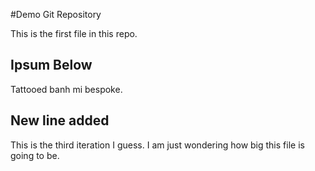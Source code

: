#Demo Git Repository

This is the first file in this repo.


## Ipsum Below

Tattooed banh mi bespoke.


## New line added

This is the third iteration I guess. I am just wondering how big this file is going to be.